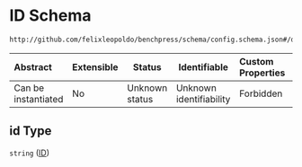 # ID Schema

```txt
http://github.com/felixleopoldo/benchpress/schema/config.schema.json#/definitions/notears_dag_sampling/properties/id
```




| Abstract            | Extensible | Status         | Identifiable            | Custom Properties | Additional Properties | Access Restrictions | Defined In                                                                  |
| :------------------ | ---------- | -------------- | ----------------------- | :---------------- | --------------------- | ------------------- | --------------------------------------------------------------------------- |
| Can be instantiated | No         | Unknown status | Unknown identifiability | Forbidden         | Allowed               | none                | [config.schema.json\*](../../out/config.schema.json "open original schema") |

## id Type

`string` ([ID](config-definitions-notears-dag-sampling-properties-id.md))
